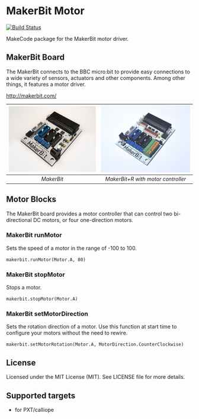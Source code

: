 # MakerBit Motor

[![Build Status](https://travis-ci.org/1010Technologies/pxt-makerbit-motor.svg?branch=master)](https://travis-ci.org/1010Technologies/pxt-makerbit-motor)

MakeCode package for the MakerBit motor driver.

## MakerBit Board

The MakerBit connects to the BBC micro:bit to provide easy connections to a wide variety of sensors, actuators and other components. Among other things, it features a motor driver.

http://makerbit.com/

| ![MakerBit](https://github.com/1010Technologies/pxt-makerbit/raw/master/MakerBit.png "MakerBit") | ![MakerBit+R](https://github.com/1010Technologies/pxt-makerbit/raw/master/MakerBit+R.png "MakerBit+R") |
| :----------------------------------------------------------------------------------------------: | :----------------------------------------------------------------------------------------------------: |
|                                            _MakerBit_                                            |                                   _MakerBit+R with motor controller_                                   |

## Motor Blocks

The MakerBit board provides a motor controller that can control two bi-directional DC motors, or four one-direction motors.

### MakerBit runMotor

Sets the speed of a motor in the range of -100 to 100.

```sig
makerbit.runMotor(Motor.A, 80)
```

### MakerBit stopMotor

Stops a motor.

```sig
makerbit.stopMotor(Motor.A)
```

### MakerBit setMotorDirection

Sets the rotation direction of a motor. Use this function at start time to configure your motors without the need to rewire.

```sig
makerbit.setMotorRotation(Motor.A, MotorDirection.CounterClockwise)
```

## License

Licensed under the MIT License (MIT). See LICENSE file for more details.

## Supported targets

- for PXT/calliope
